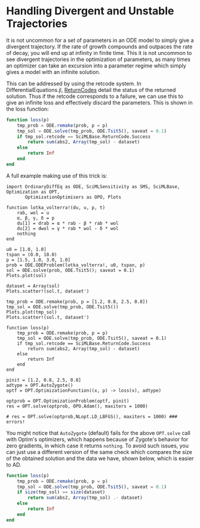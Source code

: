 # Handling Divergent and Unstable Trajectories

It is not uncommon for a set of parameters in an ODE model to simply give a
divergent trajectory. If the rate of growth compounds and outpaces the rate
of decay, you will end up at infinity in finite time. This it is not uncommon
to see divergent trajectories in the optimization of parameters, as many times
an optimizer can take an excursion into a parameter regime which simply gives
a model with an infinite solution.

This can be addressed by using the retcode system. In DifferentialEquations.jl,
[ReturnCodes](https://docs.sciml.ai/DiffEqDocs/stable/basics/solution/#retcodes) detail
the status of the returned solution. Thus if the retcode corresponds to a
failure, we can use this to give an infinite loss and effectively discard the
parameters. This is shown in the loss function:

```julia
function loss(p)
    tmp_prob = ODE.remake(prob, p = p)
    tmp_sol = ODE.solve(tmp_prob, ODE.Tsit5(), saveat = 0.1)
    if tmp_sol.retcode == SciMLBase.ReturnCode.Success
        return sum(abs2, Array(tmp_sol) - dataset)
    else
        return Inf
    end
end
```

A full example making use of this trick is:

```@example divergence
import OrdinaryDiffEq as ODE, SciMLSensitivity as SMS, SciMLBase, Optimization as OPT,
       OptimizationOptimisers as OPO, Plots

function lotka_volterra!(du, u, p, t)
    rab, wol = u
    α, β, γ, δ = p
    du[1] = drab = α * rab - β * rab * wol
    du[2] = dwol = γ * rab * wol - δ * wol
    nothing
end

u0 = [1.0, 1.0]
tspan = (0.0, 10.0)
p = [1.5, 1.0, 3.0, 1.0]
prob = ODE.ODEProblem(lotka_volterra!, u0, tspan, p)
sol = ODE.solve(prob, ODE.Tsit5(); saveat = 0.1)
Plots.plot(sol)

dataset = Array(sol)
Plots.scatter!(sol.t, dataset')

tmp_prob = ODE.remake(prob, p = [1.2, 0.8, 2.5, 0.8])
tmp_sol = ODE.solve(tmp_prob, ODE.Tsit5())
Plots.plot(tmp_sol)
Plots.scatter!(sol.t, dataset')

function loss(p)
    tmp_prob = ODE.remake(prob, p = p)
    tmp_sol = ODE.solve(tmp_prob, ODE.Tsit5(), saveat = 0.1)
    if tmp_sol.retcode == SciMLBase.ReturnCode.Success
        return sum(abs2, Array(tmp_sol) - dataset)
    else
        return Inf
    end
end

pinit = [1.2, 0.8, 2.5, 0.8]
adtype = OPT.AutoZygote()
optf = OPT.OptimizationFunction((x, p) -> loss(x), adtype)

optprob = OPT.OptimizationProblem(optf, pinit)
res = OPT.solve(optprob, OPO.Adam(), maxiters = 1000)

# res = OPT.solve(optprob,NLopt.LD_LBFGS(), maxiters = 1000) ### errors!
```

You might notice that `AutoZygote` (default) fails for the above `OPT.solve` call
with Optim's optimizers, which happens because of Zygote's behavior for zero gradients, in
which case it returns `nothing`. To avoid such issues, you can just use a different version
of the same check which compares the size of the obtained solution and the data we have,
shown below, which is easier to AD.

```julia
function loss(p)
    tmp_prob = ODE.remake(prob, p = p)
    tmp_sol = ODE.solve(tmp_prob, ODE.Tsit5(), saveat = 0.1)
    if size(tmp_sol) == size(dataset)
        return sum(abs2, Array(tmp_sol) .- dataset)
    else
        return Inf
    end
end
```

